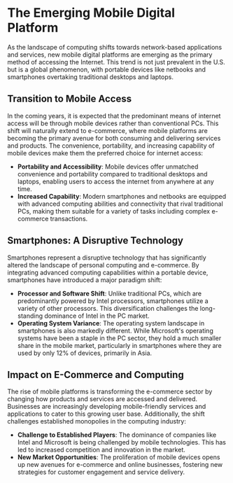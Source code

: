 # The Emerging Mobile Digital Platform

As the landscape of computing shifts towards network-based applications and services, new mobile digital platforms are emerging as the primary method of accessing the Internet. This trend is not just prevalent in the U.S. but is a global phenomenon, with portable devices like netbooks and smartphones overtaking traditional desktops and laptops.

## Transition to Mobile Access

In the coming years, it is expected that the predominant means of internet access will be through mobile devices rather than conventional PCs. This shift will naturally extend to e-commerce, where mobile platforms are becoming the primary avenue for both consuming and delivering services and products. The convenience, portability, and increasing capability of mobile devices make them the preferred choice for internet access:

- **Portability and Accessibility**: Mobile devices offer unmatched convenience and portability compared to traditional desktops and laptops, enabling users to access the internet from anywhere at any time.
- **Increased Capability**: Modern smartphones and netbooks are equipped with advanced computing abilities and connectivity that rival traditional PCs, making them suitable for a variety of tasks including complex e-commerce transactions.

## Smartphones: A Disruptive Technology

Smartphones represent a disruptive technology that has significantly altered the landscape of personal computing and e-commerce. By integrating advanced computing capabilities within a portable device, smartphones have introduced a major paradigm shift:

- **Processor and Software Shift**: Unlike traditional PCs, which are predominantly powered by Intel processors, smartphones utilize a variety of other processors. This diversification challenges the long-standing dominance of Intel in the PC market.
- **Operating System Variance**: The operating system landscape in smartphones is also markedly different. While Microsoft's operating systems have been a staple in the PC sector, they hold a much smaller share in the mobile market, particularly in smartphones where they are used by only 12% of devices, primarily in Asia.

## Impact on E-Commerce and Computing

The rise of mobile platforms is transforming the e-commerce sector by changing how products and services are accessed and delivered. Businesses are increasingly developing mobile-friendly services and applications to cater to this growing user base. Additionally, the shift challenges established monopolies in the computing industry:

- **Challenge to Established Players**: The dominance of companies like Intel and Microsoft is being challenged by mobile technologies. This has led to increased competition and innovation in the market.
- **New Market Opportunities**: The proliferation of mobile devices opens up new avenues for e-commerce and online businesses, fostering new strategies for customer engagement and service delivery.

